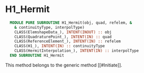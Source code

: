 # H1_Hermit

```fortran
  MODULE PURE SUBROUTINE H1_Hermit(obj, quad, refelem, &
    & continuityType, interpolType)
    CLASS(ElemshapeData_), INTENT(INOUT) :: obj
    CLASS(QuadraturePoint_), INTENT(IN) :: quad
    CLASS(ReferenceElement_), INTENT(IN) :: refelem
    CLASS(H1_), INTENT(IN) :: continuityType
    CLASS(HermitInterpolation_), INTENT(IN) :: interpolType
  END SUBROUTINE H1_Hermit
```

This method belongs to the generic method [[#Initiate]].